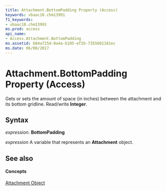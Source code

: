 ```yaml
---
title: Attachment.BottomPadding Property (Access)
keywords: vbaac10.chm13991
f1_keywords:
- vbaac10.chm13991
ms.prod: access
api_name:
- Access.Attachment.BottomPadding
ms.assetid: b84a725d-0a4a-b105-ef2b-7355601181ec
ms.date: 06/08/2017
---
```



# Attachment.BottomPadding Property (Access)

Gets or sets the amount of space (in inches) between the attachment and its bottom gridline. Read/write  **Integer**.


## Syntax

 _expression_. **BottomPadding**

 _expression_ A variable that represents an **Attachment** object.


## See also


#### Concepts


[Attachment Object](attachment-object-access.md)

